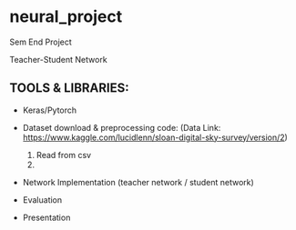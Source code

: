 # neural_project
Sem End Project


Teacher-Student Network

## TOOLS & LIBRARIES:

* Keras/Pytorch

* Dataset download & preprocessing code: 
  (Data Link: https://www.kaggle.com/lucidlenn/sloan-digital-sky-survey/version/2)
  
  1. Read from csv
  2. 


* Network Implementation (teacher network / student network)

* Evaluation

* Presentation


